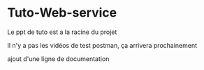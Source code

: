 # Tuto-Web-service


Le ppt de tuto est a la racine du projet

Il n'y a pas les vidéos de test postman, ça arrivera prochainement


ajout d'une ligne de documentation 
